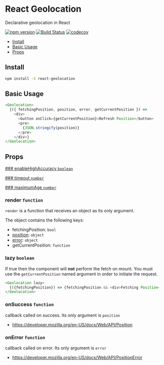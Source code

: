 

# React Geolocation
Declarative geolocation in React

[![npm version](https://badge.fury.io/js/react-geolocation.svg)](https://badge.fury.io/js/react-geolocation)
[![Build Status](https://travis-ci.org/tkh44/react-geolocation.svg?branch=master)](https://travis-ci.org/tkh44/react-geolocation)
[![codecov](https://codecov.io/gh/tkh44/react-geolocation/branch/master/graph/badge.svg)](https://codecov.io/gh/tkh44/react-geolocation)

-   [Install](#install)
-   [Basic Usage](#basic-usage)
-   [Props](#props)

## Install

```bash
npm install -S react-geolocation
```

## Basic Usage
```javascript
<Geolocation>
  {({ fetchingPosition, position, error, getCurrentPosition }) =>
    <div>
      <button onClick={getCurrentPosition}>Refresh Position</button>
      <pre>
        {JSON.stringify(position)}
      </pre>
    </div>}
</Geolocation>
```

## Props

[### enableHighAccuracy `boolean`](https://developer.mozilla.org/en-US/docs/Web/API/PositionOptions/enableHighAccuracy)


[### timeout `number`](https://developer.mozilla.org/en-US/docs/Web/API/PositionOptions/timeout)


[### maximumAge `number`](https://developer.mozilla.org/en-US/docs/Web/API/PositionOptions/maximumAge)


### render `function`

`render` is a function that receives an object as its only argument.

The object contains the following keys:

- fetchingPosition: `bool`
- [position](https://developer.mozilla.org/en-US/docs/Web/API/Position): `object`
- [error](https://developer.mozilla.org/en-US/docs/Web/API/PositionError): `object`
- getCurrentPosition: `function`


### lazy `boolean`

If true then the component will **not** perform the fetch on mount. 
You must use the `getCurrentPosition` named argument in order to initiate the request.

```javascript
<Geolocation lazy>
  {({fetchingPosition}) => {fetchingPosition && <div>Fetching Position</div>}} // renders nothing, fetch was not started
</Geolocation>
```


### onSuccess `function`

callback called on success. Its only argument is `position`

- https://developer.mozilla.org/en-US/docs/Web/API/Position

### onError `function`

callback called on error. Its only argument is `error`

- https://developer.mozilla.org/en-US/docs/Web/API/PositionError

